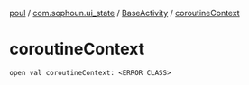 [poul](../../index.md) / [com.sophoun.ui_state](../index.md) / [BaseActivity](index.md) / [coroutineContext](./coroutine-context.md)

# coroutineContext

`open val coroutineContext: <ERROR CLASS>`